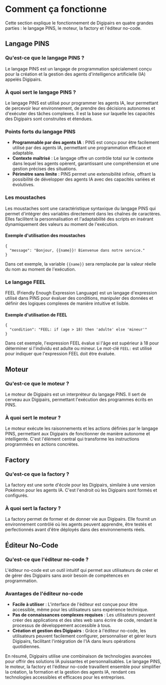 # Comment ça fonctionne

Cette section explique le fonctionnement de Digipairs en quatre grandes parties : le langage PINS, le moteur, la factory et l'éditeur no-code.

## Langage PINS

### Qu'est-ce que le langage PINS ?

Le langage PINS est un langage de programmation spécialement conçu pour la création et la gestion des agents d'intelligence artificielle (IA) appelés Digipairs.

### À quoi sert le langage PINS ?

Le langage PINS est utilisé pour programmer les agents IA, leur permettant de percevoir leur environnement, de prendre des décisions autonomes et d'exécuter des tâches complexes. Il est la base sur laquelle les capacités des Digipairs sont construites et étendues.

### Points forts du langage PINS

- **Programmable par des agents IA** : PINS est conçu pour être facilement utilisé par des agents IA, permettant une programmation efficace et adaptable.
- **Contexte maîtrisé** : Le langage offre un contrôle total sur le contexte dans lequel les agents opèrent, garantissant une compréhension et une gestion précises des situations.
- **Périmètre sans limite** : PINS permet une extensibilité infinie, offrant la possibilité de développer des agents IA avec des capacités variées et évolutives.

### Les moustaches

Les moustaches sont une caractéristique syntaxique du langage PINS qui permet d'intégrer des variables directement dans les chaînes de caractères. Elles facilitent la personnalisation et l'adaptabilité des scripts en insérant dynamiquement des valeurs au moment de l'exécution.

#### Exemple d'utilisation des moustaches

```pins
{
  "message": "Bonjour, {{name}}! Bienvenue dans notre service."
}
```

Dans cet exemple, la variable `{{name}}` sera remplacée par la valeur réelle du nom au moment de l'exécution.

### Le langage FEEL

FEEL (Friendly Enough Expression Language) est un langage d'expression utilisé dans PINS pour évaluer des conditions, manipuler des données et définir des logiques complexes de manière intuitive et lisible.

#### Exemple d'utilisation de FEEL

```pins
{
  "condition": "FEEL: if (age > 18) then 'adulte' else 'mineur'"
}
```

Dans cet exemple, l'expression FEEL évalue si l'âge est supérieur à 18 pour déterminer si l'individu est adulte ou mineur. Le mot-clé `FEEL:` est utilisé pour indiquer que l'expression FEEL doit être évaluée.

## Moteur

### Qu'est-ce que le moteur ?

Le moteur de Digipairs est un interpréteur du langage PINS. Il sert de cerveau aux Digipairs, permettant l'exécution des programmes écrits en PINS.

### À quoi sert le moteur ?

Le moteur exécute les raisonnements et les actions définies par le langage PINS, permettant aux Digipairs de fonctionner de manière autonome et intelligente. C'est l'élément central qui transforme les instructions programmées en actions concrètes.

## Factory

### Qu'est-ce que la factory ?

La factory est une sorte d'école pour les Digipairs, similaire à une version Pokémon pour les agents IA. C'est l'endroit où les Digipairs sont formés et configurés.

### À quoi sert la factory ?

La factory permet de former et de donner vie aux Digipairs. Elle fournit un environnement contrôlé où les agents peuvent apprendre, être testés et perfectionnés avant d'être déployés dans des environnements réels.

## Éditeur No-Code

### Qu'est-ce que l'éditeur no-code ?

L'éditeur no-code est un outil intuitif qui permet aux utilisateurs de créer et de gérer des Digipairs sans avoir besoin de compétences en programmation.

### Avantages de l'éditeur no-code

- **Facile à utiliser** : L'interface de l'éditeur est conçue pour être accessible, même pour les utilisateurs sans expérience technique.
- **Pas de connaissances complexes requises** : Les utilisateurs peuvent créer des applications et des sites web sans écrire de code, rendant le processus de développement accessible à tous.
- **Création et gestion des Digipairs** : Grâce à l'éditeur no-code, les utilisateurs peuvent facilement configurer, personnaliser et gérer leurs Digipairs, facilitant l'intégration de l'IA dans leurs opérations quotidiennes.

En résumé, Digipairs utilise une combinaison de technologies avancées pour offrir des solutions IA puissantes et personnalisables. Le langage PINS, le moteur, la factory et l'éditeur no-code travaillent ensemble pour simplifier la création, la formation et la gestion des agents IA, rendant ces technologies accessibles et efficaces pour les entreprises.
